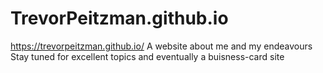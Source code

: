 # TrevorPeitzman.github.io
https://trevorpeitzman.github.io/
A website about me and my endeavours
Stay tuned for excellent topics and eventually a buisness-card site
